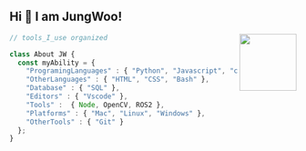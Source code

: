 <h2> Hi 👋 I am JungWoo! </h2>
<img align='right' src='https://media.giphy.com/media/bcKmIWkUMCjVm/giphy.gif' width='100"'>

```javascript
// tools_I_use organized

class About JW { 
  const myAbility = {  
    "ProgramingLanguages" : { "Python", "Javascript", "c/c++" },
    "OtherLanguages" : { "HTML", "CSS", "Bash" },
    "Database" : { "SQL" },
    "Editors" : { "Vscode" },
    "Tools" :  { Node, OpenCV, ROS2 },
    "Platforms" : { "Mac", "Linux", "Windows" },
    "OtherTools" : { "Git" }
  };
}
```

